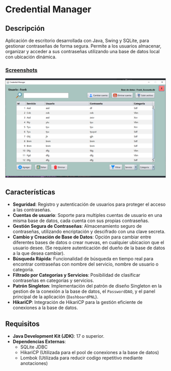 # Credential Manager

## Descripción

Aplicación de escritorio desarrollada con Java, Swing y SQLite, para gestionar contraseñas de forma segura. Permite a los usuarios almacenar, organizar y acceder a sus contraseñas utilizando una base de datos local con ubicación dinámica.

### [Screenshots](screens/views.md)

![Imagen](screens/img4.png)

## Características

- **Seguridad**: Registro y autenticación de usuarios para proteger el acceso a las contraseñas.
- **Cuentas de usuario**: Soporte para multiples cuentas de usuario en una misma base de datos, cada cuenta con sus propias contraseñas.
- **Gestión Segura de Contraseñas**: Almacenamiento seguro de contraseñas, utilizando encriptación y descifrado con una clave secreta.
- **Cambio y Creación de Base de Datos**: Opción para cambiar entre diferentes bases de datos o crear nuevas, en cualquier ubicacion que el usuario desee. (Se requiere autenticación del dueño de la base de datos a la que desea cambiar).
- **Búsqueda Rápida**: Funcionalidad de búsqueda en tiempo real para encontrar contraseñas con nombre del servicio, nombre de usuario o categoria.
- **Filtrado por Categorías y Servicios**: Posibilidad de clasificar contraseñas en categorías y servicios.
- **Patrón Singleton**: Implementación del patrón de diseño Singleton en la gestion de la conexión a la base de datos, el `PasswordDAO`, y el panel principal de la aplicación (`DashboardPNL`).
- **HikariCP**: Integración de HikariCP para la gestión eficiente de conexiones a la base de datos.

## Requisitos

- **Java Development Kit (JDK)**: 17 o superior.
- **Dependencias Externas**:
  - SQLite JDBC
  - HikariCP (Utilizada para el pool de conexiones a la base de datos)
  - Lombok (Utilizada para reducir codigo repetitivo mediante anotaciones)
